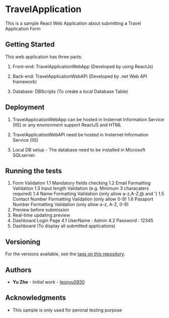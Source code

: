 # TravelApplication
This is a sample React Web Application about submitting a Travel Application Form

## Getting Started

This web application has three parts:
1. Front-end: TravelApplicationWebApp (Developed by using ReactJs)

2. Back-end: TravelApplicationWebAPI (Developed by .net Web API framework)

3. Database: DBScripts (To create a local Database Table)


## Deployment

1. TravelApplicationWebApp can be hosted in Insternet Information Service (IIS) or any environment support ReactJS and HTML

2. TravelApplicationWebAPI need be hosted in Insternet Information Service (IIS)

3. Local DB setup - The database need to be installed in Microsoft SQLserver.

## Running the tests

1. Form Validation
	1.1 Mandatory fields checking
	1.2 Email Formatting Validation
	1.3 Input length Validation (e.g. Minimum 3 characaters required)
	1.4 Name Formatting Validation (only allow a-z,A-Z,@ and ')
	1.5 Contact Number Formatting Validation (only allow 0-9)
	1.6 Passport Number Formatting Validation (only allow a-z, A-Z, 0-9)
2. Preview before submission
3. Real-time updating preview
4. Dashboard Login Page
	4.1 UserName : Admin
	4.2 Password : 12345
5. Dashboard (To display all submitted applications)

## Versioning

For the versions available, see the [tags on this repository](https://github.com/your/project/tags). 

## Authors

* **Yu Zhe** - *Initial work* - [leonyu0930](https://github.com/leonyu0930) 

## Acknowledgments

* This sample is only used for peronal testing purpose